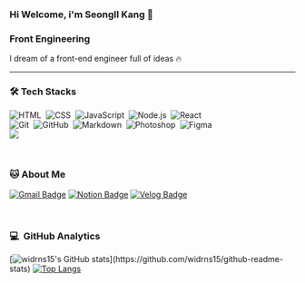 ### Hi Welcome, i'm SeongIl Kang 👋
### Front Engineering
I dream of a front-end engineer full of ideas 🔥
<hr/>

### 🛠️ Tech Stacks

![HTML](https://img.shields.io/badge/-HTML-05122A?style=flat&logo=HTML5)&nbsp;
![CSS](https://img.shields.io/badge/-CSS-05122A?style=flat&logo=CSS3&logoColor=1572B6)&nbsp;
![JavaScript](https://img.shields.io/badge/-JavaScript-05122A?style=flat&logo=javascript)&nbsp;
![Node.js](https://img.shields.io/badge/-Node.js-05122A?style=flat&logo=node.js)&nbsp;
![React](https://img.shields.io/badge/React-05122A?style=flat&logo=React&logoColor=React)&nbsp;\
![Git](https://img.shields.io/badge/-Git-05122A?style=flat&logo=git)&nbsp;
![GitHub](https://img.shields.io/badge/-GitHub-05122A?style=flat&logo=github)&nbsp;
![Markdown](https://img.shields.io/badge/-Markdown-05122A?style=flat&logo=markdown)&nbsp;
![Photoshop](https://img.shields.io/badge/-Photoshop-05122A?style=flat&logo=rstudio)&nbsp;
![Figma](https://img.shields.io/badge/-Figma-05122A?style=flat&logo=adobe-photoshop)&nbsp;\
<img src="https://img.shields.io/badge/Visual Studio Code-007ACC?style=flat-square&logo=Visual Studio Code&logoColor=white"/>

<br/>


### 🐱 About Me

[![Gmail Badge](https://img.shields.io/badge/Gmail-d14836?style=flat-square&logo=Gmail&logoColor=white&link=mailto:widrns18@gmail.com)](widrns18@gmail.com)
[![Notion Badge](https://img.shields.io/badge/Notion-000000?style=flat-square&logo=Notion&logoColor=white&link=https://giant-cayenne-9ba.notion.site/c32213594e034193a376be78d957f708?v=2bb4ff872602410bb0083a4eafa59daf)](https://giant-cayenne-9ba.notion.site/c32213594e034193a376be78d957f708?v=2bb4ff872602410bb0083a4eafa59daf)
[![Velog Badge](https://img.shields.io/badge/Velog-20C997?style=flat-square&logo=Velog&logoColor=white&link=https://velog.io/@widrns15)](https://velog.io/@widrns15)
  
<br/>
  
### 💻 &nbsp;GitHub Analytics

[![widrns15's GitHub stats](https://github-readme-stats.vercel.app/api?username=widrns15&show_icons=true&theme=algolia&include_all_commits=true&count_private=true")](https://github.com/widrns15/github-readme-stats)
[![Top Langs](https://github-readme-stats.vercel.app/api/top-langs/?username=widrns15&layout=compact&theme=algolia)](https://github.com/widrns15/github-readme-stats)
